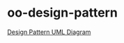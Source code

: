 # oo-design-pattern
[Design Pattern UML Diagram](https://drive.google.com/drive/folders/1d28e2tDKO5c2SqKIDQ23fosY0rI_oBLs?usp=sharing)
